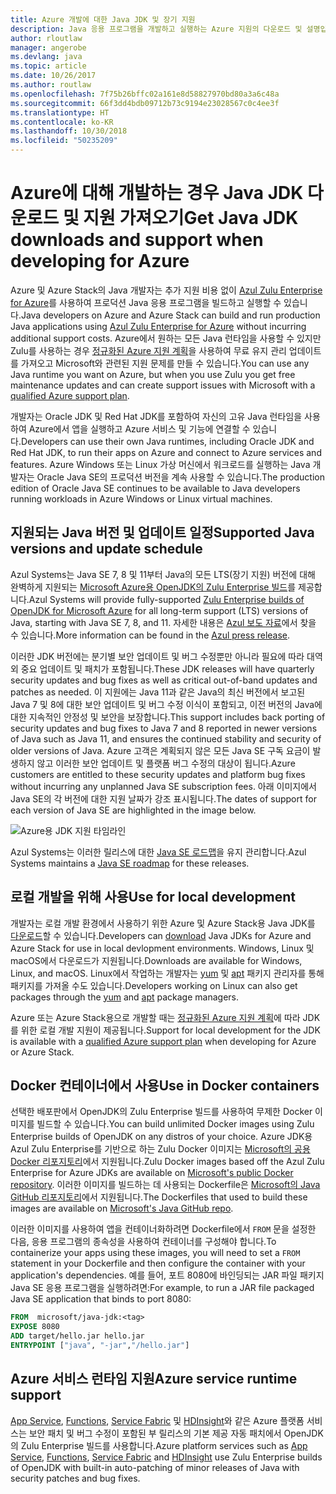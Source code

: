 ```yaml
---
title: Azure 개발에 대한 Java JDK 및 장기 지원
description: Java 응용 프로그램을 개발하고 실행하는 Azure 지원의 다운로드 및 설명입니다.
author: rloutlaw
manager: angerobe
ms.devlang: java
ms.topic: article
ms.date: 10/26/2017
ms.author: routlaw
ms.openlocfilehash: 7f75b26bffc02a161e8d58827970bd80a3a6c48a
ms.sourcegitcommit: 66f3dd4bdb09712b73c9194e23028567c0c4ee3f
ms.translationtype: HT
ms.contentlocale: ko-KR
ms.lasthandoff: 10/30/2018
ms.locfileid: "50235209"
---
```

# <a name="get-java-jdk-downloads-and-support-when-developing-for-azure"></a><span data-ttu-id="31dcd-103">Azure에 대해 개발하는 경우 Java JDK 다운로드 및 지원 가져오기</span><span class="sxs-lookup"><span data-stu-id="31dcd-103">Get Java JDK downloads and support when developing for Azure</span></span>

<span data-ttu-id="31dcd-104">Azure 및 Azure Stack의 Java 개발자는 추가 지원 비용 없이 [Azul Zulu Enterprise for Azure](https://www.azul.com/downloads/azure-only/zulu/)를 사용하여 프로덕션 Java 응용 프로그램을 빌드하고 실행할 수 있습니다.</span><span class="sxs-lookup"><span data-stu-id="31dcd-104">Java developers on Azure and Azure Stack can build and run production Java applications using [Azul Zulu Enterprise for Azure](https://www.azul.com/downloads/azure-only/zulu/) without incurring additional support costs.</span></span> <span data-ttu-id="31dcd-105">Azure에서 원하는 모든 Java 런타임을 사용할 수 있지만 Zulu를 사용하는 경우 [정규화된 Azure 지원 계획](https://azure.microsoft.com/support/plans/)을 사용하여 무료 유지 관리 업데이트를 가져오고 Microsoft와 관련된 지원 문제를 만들 수 있습니다.</span><span class="sxs-lookup"><span data-stu-id="31dcd-105">You can use any Java runtime you want on Azure, but when you use Zulu you get free maintenance updates and can create support issues with Microsoft with a  [qualified Azure support plan](https://azure.microsoft.com/support/plans/).</span></span>

<span data-ttu-id="31dcd-106">개발자는 Oracle JDK 및 Red Hat JDK를 포함하여 자신의 고유 Java 런타임을 사용하여 Azure에서 앱을 실행하고 Azure 서비스 및 기능에 연결할 수 있습니다.</span><span class="sxs-lookup"><span data-stu-id="31dcd-106">Developers can use their own Java runtimes, including Oracle JDK and Red Hat JDK, to run their apps on Azure and connect to Azure services and features.</span></span> <span data-ttu-id="31dcd-107">Azure Windows 또는 Linux 가상 머신에서 워크로드를 실행하는 Java 개발자는 Oracle Java SE의 프로덕션 버전을 계속 사용할 수 있습니다.</span><span class="sxs-lookup"><span data-stu-id="31dcd-107">The production edition of Oracle Java SE continues to be available to Java developers running  workloads in Azure Windows or Linux virtual machines.</span></span>

## <a name="supported-java-versions-and-update-schedule"></a><span data-ttu-id="31dcd-108">지원되는 Java 버전 및 업데이트 일정</span><span class="sxs-lookup"><span data-stu-id="31dcd-108">Supported Java versions and update schedule</span></span>

<span data-ttu-id="31dcd-109">Azul Systems는 Java SE 7, 8 및 11부터 Java의 모든 LTS(장기 지원) 버전에 대해 완벽하게 지원되는 [Microsoft Azure용 OpenJDK의 Zulu Enterprise 빌드](https://www.azul.com/downloads/azure-only/zulu/)를 제공합니다.</span><span class="sxs-lookup"><span data-stu-id="31dcd-109">Azul Systems will provide fully-supported [Zulu Enterprise builds of OpenJDK for Microsoft Azure](https://www.azul.com/downloads/azure-only/zulu/) for all long-term support (LTS) versions of Java, starting with Java SE 7, 8, and 11.</span></span> <span data-ttu-id="31dcd-110">자세한 내용은 [Azul 보도 자료](https://www.azul.com/press_release/free-java-production-support-for-microsoft-azure-azure-stack)에서 찾을 수 있습니다.</span><span class="sxs-lookup"><span data-stu-id="31dcd-110">More information can be found in the [Azul press release](https://www.azul.com/press_release/free-java-production-support-for-microsoft-azure-azure-stack).</span></span>


<span data-ttu-id="31dcd-111">이러한 JDK 버전에는 분기별 보안 업데이트 및 버그 수정뿐만 아니라 필요에 따라 대역 외 중요 업데이트 및 패치가 포함됩니다.</span><span class="sxs-lookup"><span data-stu-id="31dcd-111">These JDK releases will have quarterly security updates and bug fixes as well as critical out-of-band updates and patches as needed.</span></span>  <span data-ttu-id="31dcd-112">이 지원에는 Java 11과 같은 Java의 최신 버전에서 보고된 Java 7 및 8에 대한 보안 업데이트 및 버그 수정 이식이 포함되고, 이전 버전의 Java에 대한 지속적인 안정성 및 보안을 보장합니다.</span><span class="sxs-lookup"><span data-stu-id="31dcd-112">This support includes back porting of security updates and bug fixes to Java 7 and 8 reported in newer versions of Java such as Java 11, and ensures the continued stability and security of older versions of Java.</span></span>  <span data-ttu-id="31dcd-113">Azure 고객은 계획되지 않은 모든 Java SE 구독 요금이 발생하지 않고 이러한 보안 업데이트 및 플랫폼 버그 수정의 대상이 됩니다.</span><span class="sxs-lookup"><span data-stu-id="31dcd-113">Azure customers are entitled to these security updates and platform bug fixes without incurring any unplanned Java SE subscription fees.</span></span> <span data-ttu-id="31dcd-114">아래 이미지에서 Java SE의 각 버전에 대한 지원 날짜가 강조 표시됩니다.</span><span class="sxs-lookup"><span data-stu-id="31dcd-114">The dates of support for each version of Java SE are highlighted in the image below.</span></span>

![Azure용 JDK 지원 타임라인](media/azure-jdk-support.png)

<span data-ttu-id="31dcd-116">Azul Systems는 이러한 릴리스에 대한 [Java SE 로드맵](https://www.azul.com/products/azul_support_roadmap/)을 유지 관리합니다.</span><span class="sxs-lookup"><span data-stu-id="31dcd-116">Azul Systems maintains a [Java SE roadmap](https://www.azul.com/products/azul_support_roadmap/) for these releases.</span></span>

## <a name="use-for-local-development"></a><span data-ttu-id="31dcd-117">로컬 개발을 위해 사용</span><span class="sxs-lookup"><span data-stu-id="31dcd-117">Use for local development</span></span> 

<span data-ttu-id="31dcd-118">개발자는 로컬 개발 환경에서 사용하기 위한 Azure 및 Azure Stack용 Java JDK를 [다운로드](https://www.azul.com/downloads/azure-only/zulu/)할 수 있습니다.</span><span class="sxs-lookup"><span data-stu-id="31dcd-118">Developers can [download](https://www.azul.com/downloads/azure-only/zulu/) Java JDKs for Azure and Azure Stack for use in local devlopment environments.</span></span> <span data-ttu-id="31dcd-119">Windows, Linux 및 macOS에서 다운로드가 지원됩니다.</span><span class="sxs-lookup"><span data-stu-id="31dcd-119">Downloads are available for Windows, Linux, and macOS.</span></span> <span data-ttu-id="31dcd-120">Linux에서 작업하는 개발자는 [yum](https://www.azul.com/downloads/azure-only/zulu/#yum-repo) 및 [apt](https://www.azul.com/downloads/azure-only/zulu/#apt-repo) 패키지 관리자를 통해 패키지를 가져올 수도 있습니다.</span><span class="sxs-lookup"><span data-stu-id="31dcd-120">Developers working on Linux can also get packages through the  [yum](https://www.azul.com/downloads/azure-only/zulu/#yum-repo) and [apt](https://www.azul.com/downloads/azure-only/zulu/#apt-repo) package managers.</span></span>

<span data-ttu-id="31dcd-121">Azure 또는 Azure Stack용으로 개발할 때는 [정규화된 Azure 지원 계획](https://azure.microsoft.com/support/plans/)에 따라 JDK를 위한 로컬 개발 지원이 제공됩니다.</span><span class="sxs-lookup"><span data-stu-id="31dcd-121">Support for local development for the JDK is available with a [qualified Azure support plan](https://azure.microsoft.com/support/plans/) when developing for Azure or Azure Stack.</span></span>

## <a name="use-in-docker-containers"></a><span data-ttu-id="31dcd-122">Docker 컨테이너에서 사용</span><span class="sxs-lookup"><span data-stu-id="31dcd-122">Use in Docker containers</span></span>

<span data-ttu-id="31dcd-123">선택한 배포판에서 OpenJDK의 Zulu Enterprise 빌드를 사용하여 무제한 Docker 이미지를 빌드할 수 있습니다.</span><span class="sxs-lookup"><span data-stu-id="31dcd-123">You can build unlimited Docker images using Zulu Enterprise builds of OpenJDK on any distros of your choice.</span></span> <span data-ttu-id="31dcd-124">Azure JDK용 Azul Zulu Enterprise를 기반으로 하는 Zulu Docker 이미지는 [Microsoft의 공용 Docker 리포지토리](https://hub.docker.com/r/microsoft/java-jdk/)에서 지원됩니다.</span><span class="sxs-lookup"><span data-stu-id="31dcd-124">Zulu Docker images based off the Azul Zulu Enterprise for Azure JDKs are available on [Microsoft's public Docker repository](https://hub.docker.com/r/microsoft/java-jdk/).</span></span> <span data-ttu-id="31dcd-125">이러한 이미지를 빌드하는 데 사용되는 Dockerfile은 [Microsoft의 Java GitHub 리포지토리](https://github.com/Microsoft/java/tree/master/docker)에서 지원됩니다.</span><span class="sxs-lookup"><span data-stu-id="31dcd-125">The  Dockerfiles that used to build these images are available on [Microsoft's Java GitHub repo](https://github.com/Microsoft/java/tree/master/docker).</span></span>

<span data-ttu-id="31dcd-126">이러한 이미지를 사용하여 앱을 컨테이너화하려면 Dockerfile에서 `FROM` 문을 설정한 다음, 응용 프로그램의 종속성을 사용하여 컨테이너를 구성해야 합니다.</span><span class="sxs-lookup"><span data-stu-id="31dcd-126">To containerize your apps using these images, you will need to set a `FROM` statement in your Dockerfile and then configure the container with your application's dependencies.</span></span> <span data-ttu-id="31dcd-127">예를 들어, 포트 8080에 바인딩되는 JAR 파일 패키지 Java SE 응용 프로그램을 실행하려면:</span><span class="sxs-lookup"><span data-stu-id="31dcd-127">For example, to run a JAR file packaged Java SE application that binds to port 8080:</span></span>

```Dockerfile
FROM  microsoft/java-jdk:<tag>
EXPOSE 8080
ADD target/hello.jar hello.jar
ENTRYPOINT ["java", "-jar","/hello.jar"]
```

## <a name="azure-service-runtime-support"></a><span data-ttu-id="31dcd-128">Azure 서비스 런타임 지원</span><span class="sxs-lookup"><span data-stu-id="31dcd-128">Azure service runtime support</span></span>

<span data-ttu-id="31dcd-129">[App Service](/azure/app-service/containers/), [Functions](/azure/azure-functions/functions-create-first-java-maven), [Service Fabric](/azure/service-fabric/) 및 [HDInsight](/azure/hdinsight/)와 같은 Azure 플랫폼 서비스는 보안 패치 및 버그 수정이 포함된 부 릴리스의 기본 제공 자동 패치에서 OpenJDK의 Zulu Enterprise 빌드를 사용합니다.</span><span class="sxs-lookup"><span data-stu-id="31dcd-129">Azure platform services such as [App Service](/azure/app-service/containers/), [Functions](/azure/azure-functions/functions-create-first-java-maven), [Service Fabric](/azure/service-fabric/) and [HDInsight](/azure/hdinsight/)  use Zulu Enterprise builds of OpenJDK with built-in auto-patching of minor releases of Java with security patches and bug fixes.</span></span>